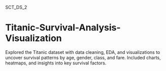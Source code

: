 SCT_DS_2
# Titanic-Survival-Analysis-Visualization
Explored the Titanic dataset with data cleaning, EDA, and visualizations to uncover survival patterns by age, gender, class, and fare. Included charts, heatmaps, and insights into key survival factors.
